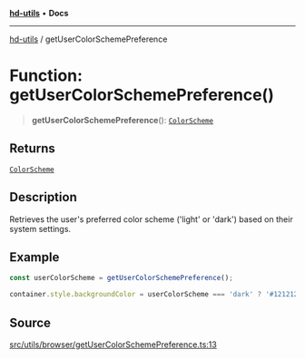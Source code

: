 [**hd-utils**](../README.md) • **Docs**

***

[hd-utils](../globals.md) / getUserColorSchemePreference

# Function: getUserColorSchemePreference()

> **getUserColorSchemePreference**(): [`ColorScheme`](../type-aliases/ColorScheme.md)

## Returns

[`ColorScheme`](../type-aliases/ColorScheme.md)

## Description

Retrieves the user's preferred color scheme ('light' or 'dark') based on their system settings.

## Example

```ts
const userColorScheme = getUserColorSchemePreference();

container.style.backgroundColor = userColorScheme === 'dark' ? '#121212' : '#ffffff';
```

## Source

[src/utils/browser/getUserColorSchemePreference.ts:13](https://github.com/AhmadHddad/h-utils/blob/5c76ff5de068cee019fc632d9da2e395721bb48f/src/utils/browser/getUserColorSchemePreference.ts#L13)
